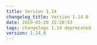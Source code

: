 ```yaml
---
title: Version 1.14
changelog_title: Version 1.14.0
date: 2019-05-20 15:28:53 
tags: changelogs 1.14 deprecated
version: 1.14.0
---
```

<script src="https://gist.github.com/spinnaker-release/8b2844aa0ddabc25e5a64a21a16abc70.js"/>